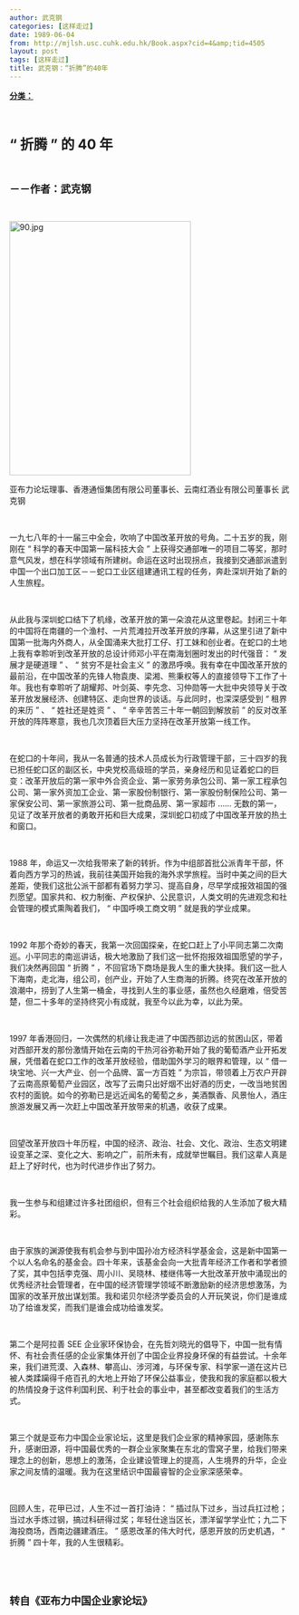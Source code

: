 ```yaml
---
author: 武克钢
categories: [这样走过]
date: 1989-06-04
from: http://mjlsh.usc.cuhk.edu.hk/Book.aspx?cid=4&amp;tid=4505
layout: post
tags: [这样走过]
title: 武克钢：“折腾”的40年
---
```


<div style="margin: 15px 10px 10px 0px;">
<div>
<span id="ctl00_ContentPlaceHolder1_chapter1_SubjectLabel" style="font-weight:bold;text-decoration:underline;">
   分类：
  </span>
</div>
<p class="p1">
<font size="5" style="">
<span class="s1">
</span>
<br/>
</font>
</p>
<p class="p2">
<font size="5" style="">
<b>
<span class="s1" style="">
     “
    </span>
<span class="s2" style="">
<font size="5">
<b>
       折腾
      </b>
</font>
</span>
<span class="s1" style="">
     ”
    </span>
<span class="s2" style="">
<font size="5">
<b>
       的
      </b>
</font>
</span>
<span class="s1" style="">
     40
    </span>
<span class="s2" style="">
<font size="5">
<b>
       年
      </b>
</font>
</span>
</b>
</font>
</p>
<p class="p2">
<span class="s2">
<b>
<font size="4">
<br/>
</font>
</b>
</span>
</p>
<p class="p3">
<span class="s1">
<b>
<font size="4">
     －－作者：武克钢
    </font>
</b>
</span>
</p>
<p class="p1">
<span class="s1">
</span>
<br/>
</p>
<p class="p2">
<span class="s1">
<img alt="90.jpg" border="0" height="449" src="https://i.imgur.com/nrMEdWD.jpg" width="320"/>
</span>
</p>
<p class="p3">
<span class="s1">
   亚布力论坛理事、香港通恒集团有限公司董事长、云南红酒业有限公司董事长
  </span>
<span class="s3">
</span>
<span class="s1">
   武克钢
  </span>
</p>
<p class="p1">
<span class="s1">
</span>
<br/>
</p>
<p class="p3">
<span class="s1">
   一九七八年的十一届三中全会，吹响了中国改革开放的号角。二十五岁的我，刚刚在
  </span>
<span class="s3">
   “
  </span>
<span class="s1">
   科学的春天中国第一届科技大会
  </span>
<span class="s3">
   ”
  </span>
<span class="s1">
   上获得交通部唯一的项目二等奖，那时意气风发，想在科学领域有所建树。命运在这时出现拐点，我接到交通部派遣到中国一个出口加工区－－蛇口工业区组建通讯工程的任务，奔赴深圳开始了新的人生旅程。
  </span>
</p>
<p class="p1">
<span class="s1">
</span>
<br/>
</p>
<p class="p3">
<span class="s1">
   从此我与深圳蛇口结下了机缘，改革开放的第一朵浪花从这里卷起。封闭三十年的中国将在南疆的一个渔村、一片荒滩拉开改革开放的序幕，从这里引进了新中国第一批海内外商人，从全国涌来大批打工仔、打工妹和创业者。在蛇口的土地上我有幸聆听到改革开放的总设计师邓小平在南海划圈时发出的时代强音：
  </span>
<span class="s3">
   “
  </span>
<span class="s1">
   发展才是硬道理
  </span>
<span class="s3">
   ”
  </span>
<span class="s1">
   、
  </span>
<span class="s3">
   “
  </span>
<span class="s1">
   贫穷不是社会主义
  </span>
<span class="s3">
   ”
  </span>
<span class="s1">
   的激昂呼唤。我有幸在中国改革开放的最前沿，在中国改革的先锋人物袁庚、梁湘、熊秉权等人的直接领导下工作了十年。我也有幸聆听了胡耀邦、叶剑英、李先念、习仲勋等一大批中央领导关于改革开放发展经济、创建特区、走向世界的谈话。与此同时，也深深感受到
  </span>
<span class="s3">
   “
  </span>
<span class="s1">
   租界的来历
  </span>
<span class="s3">
   ”
  </span>
<span class="s1">
   、
  </span>
<span class="s3">
   “
  </span>
<span class="s1">
   姓社还是姓资
  </span>
<span class="s3">
   ”
  </span>
<span class="s1">
   、
  </span>
<span class="s3">
   “
  </span>
<span class="s1">
   辛辛苦苦三十年一朝回到解放前
  </span>
<span class="s3">
   ”
  </span>
<span class="s1">
   的反对改革开放的阵阵寒意，我也几次顶着巨大压力坚持在改革开放第一线工作。
  </span>
</p>
<p class="p1">
<span class="s1">
</span>
<br/>
</p>
<p class="p3">
<span class="s1">
   在蛇口的十年间，我从一名普通的技术人员成长为行政管理干部，三十四岁的我已担任蛇口区的副区长，中央党校高级班的学员，亲身经历和见证着蛇口的巨变：改革开放后的第一家中外合资企业、第一家劳务承包公司、第一家工程承包公司、第一家外资加工企业、第一家股份制银行、第一家股份制保险公司、第一家保安公司、第一家旅游公司、第一批商品房、第一家超市
  </span>
<span class="s3">
   ……
  </span>
<span class="s1">
   无数的第一，见证了改革开放者的勇敢开拓和巨大成果，深圳蛇口初成了中国改革开放的热土和窗口。
  </span>
</p>
<p class="p1">
<span class="s1">
</span>
<br/>
</p>
<p class="p3">
<span class="s3">
   1988
  </span>
<span class="s1">
   年，命运又一次给我带来了新的转折。作为中组部首批公派青年干部，怀着向西方学习的热诚，我前往美国开始我的海外求学旅程。当时中美之间的巨大差距，使我们这批公派干部都有着努力学习、提高自身，尽早学成报效祖国的强烈愿望。国家共和、权力制衡、产权保护、公民意识，人类文明的先进观念和社会管理的模式熏陶着我们，
  </span>
<span class="s3">
   “
  </span>
<span class="s1">
   中国呼唤工商文明
  </span>
<span class="s3">
   ”
  </span>
<span class="s1">
   就是我的学业成果。
  </span>
</p>
<p class="p1">
<span class="s1">
</span>
<br/>
</p>
<p class="p3">
<span class="s3">
   1992
  </span>
<span class="s1">
   年那个奇妙的春天，我第一次回国探亲，在蛇口赶上了小平同志第二次南巡。小平同志的南巡讲话，极大地激励了我们这一批怀抱报效祖国愿望的学子，我们决然再回国
  </span>
<span class="s3">
   “
  </span>
<span class="s1">
   折腾
  </span>
<span class="s3">
   ”
  </span>
<span class="s1">
   ，不回官场下商场是我人生的重大抉择。我们这一批人下海南，走北海，组公司，创产业，开始了人生商海的折腾。终究在改革开放的浪潮中，捞到了人生第一桶金，寻找到人生的事业感，虽然也久经磨难，倍受苦楚，但二十多年的坚持终究小有成就，我至今以此为幸，以此为荣。
  </span>
</p>
<p class="p1">
<span class="s1">
</span>
<br/>
</p>
<p class="p3">
<span class="s3">
   1997
  </span>
<span class="s1">
   年香港回归，一次偶然的机缘让我走进了中国西部边远的贫困山区，带着对西部开发的那份激情开始在云南的干热河谷弥勒开始了我的葡萄酒产业开拓发展，凭借着在蛇口工作的改革开放经验，借助国外学习的眼界和管理，以
  </span>
<span class="s3">
   “
  </span>
<span class="s1">
   借一块宝地、兴一大产业、创一个品牌、富一方百姓
  </span>
<span class="s3">
   ”
  </span>
<span class="s1">
   为宗旨，带领着上万农户开辟了云南高原葡萄产业园区，改写了云南只出好烟不出好酒的历史，一改当地贫困农村的面貌。如今的弥勒已是远近闻名的葡萄之乡，美酒飘香、风景怡人，酒庄旅游发展又再一次赶上中国改革开放带来的机遇，收获了成果。
  </span>
</p>
<p class="p1">
<span class="s1">
</span>
<br/>
</p>
<p class="p3">
<span class="s1">
   回望改革开放四十年历程，中国的经济、政治、社会、文化、政治、生态文明建设变革之深、变化之大、影响之广，前所未有，成就举世瞩目。我们这辈人真是赶上了好时代，也为时代进步作出了努力。
  </span>
</p>
<p class="p1">
<span class="s1">
</span>
<br/>
</p>
<p class="p3">
<span class="s1">
   我一生参与和组建过许多社团组织，但有三个社会组织给我的人生添加了极大精彩。
  </span>
</p>
<p class="p1">
<span class="s1">
</span>
<br/>
</p>
<p class="p3">
<span class="s1">
   由于家族的渊源使我有机会参与到中国孙冶方经济科学基金会，这是新中国第一个以人名命名的基金会。四十年来，该基金会向一大批青年经济工作者和学者颁了奖，其中包括李克强、周小川、吴晓林、楼继伟等一大批改革开放中涌现出的优秀经济社会管理者，在中国的经济管理学领域不断激励新的经济思想激荡，为国家的改革开放出谋划策。我和诺贝尔经济学委员会的人开玩笑说，你们是谁成功了给谁发奖，而我们是谁会成功给谁发奖。
  </span>
</p>
<p class="p1">
<span class="s1">
</span>
<br/>
</p>
<p class="p3">
<span class="s1">
   第二个是阿拉善
  </span>
<span class="s3">
   SEE
  </span>
<span class="s1">
   企业家环保协会，在先哲刘晓光的倡导下，中国一批有情怀、有社会责任感的企业家集体开创了中国企业界投身环保的有益尝试。十余年来，我们进荒漠、入森林、攀高山、涉河滩，与环保专家、科学家一道在这片已被人类蹂躏得千疮百孔的大地上开始了环保公益事业，使我和我的家庭都以极大的热情投身于这件利国利民、利于社会的事业中，甚至都改变着我们的生活方式。
  </span>
</p>
<p class="p1">
<span class="s1">
</span>
<br/>
</p>
<p class="p3">
<span class="s1">
   第三个就是亚布力中国企业家论坛，这里是我们企业家的精神家园，感谢陈东升，感谢田源，将中国最优秀的一群企业家聚集在东北的雪窝子里，给我们带来理念上的创新，思想上的激荡，企业建设管理上的提高，人生境界的升华，企业家之间友情的温暖。我为在这里结识中国最睿智的企业家深感荣幸。
  </span>
</p>
<p class="p1">
<span class="s1">
</span>
<br/>
</p>
<p class="p3">
<span class="s1">
   回顾人生，花甲已过，人生不过一首打油诗：
  </span>
<span class="s3">
   “
  </span>
<span class="s1">
   插过队下过乡，当过兵扛过枪；当过水手炼过钢，搞过科研得过奖；年轻仕途当区长，漂洋留学学业忙；九二下海投商场，西南边疆建酒庄。
  </span>
<span class="s3">
   ”
  </span>
<span class="s1">
   感恩改革的伟大时代，感恩开放的历史机遇，
  </span>
<span class="s3">
   “
  </span>
<span class="s1">
   折腾
  </span>
<span class="s3">
   ”
  </span>
<span class="s1">
   四十年，我的人生很精彩。
  </span>
</p>
<p class="p1">
<span class="s1">
</span>
<br/>
</p>
<p class="p1">
<b>
<font size="4">
<span class="s1">
</span>
<br/>
</font>
</b>
</p>
<p class="p3">
<span class="s1">
<b>
<font size="4">
     转自《亚布力中国企业家论坛》
    </font>
</b>
</span>
</p>
</div>
